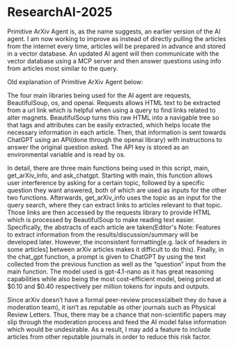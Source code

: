 # ResearchAI-2025


Primitive ArXiv Agent is, as the name suggests, an earlier version of the AI agent. I am now working to improve as instead of directly pulling the articles from the internet every time, articles will be prepared in advance and stored in a vector database. An updated AI agent will then communicate with the vector database using a MCP server and then answer questions using info from articles most similar to the query. 

Old explanation of Primitive ArXiv Agent below:

The four main libraries being used for the AI agent are requests, BeautifulSoup, os, and openai. Requests allows HTML text to be extracted from a url link which is helpful when using a query to find links related to alter magnets. BeautifulSoup turns this raw HTML into a navigable tree so that tags and attributes can be easily extracted, which helps locate the necessary information in each article. Then, that information is sent towards ChatGPT using an API(done through the openai library) with instructions to answer the original question asked. The API key is stored as an environmental variable and is read by os. 

In detail, there are three main functions being used in this script, main, get_arXiv_info, and ask_chatgpt. Starting with main, this function allows user interference by asking for a certain topic, followed by a specific question they want answered, both of which are used as inputs for the other two functions. Afterwards, get_arXiv_info uses the topic as an input for the query search, where they can extract links to articles relevant to that topic. Those links are then accessed by the requests library to provide HTML which is processed by BeautifulSoup to make reading text easier. Specifically, the abstracts of each article are taken(Editor's Note: Features to extract information from the results/discussion/summary will be developed later. However, the inconsistent formatting[e.g. lack of headers in some articles] between arXiv articles makes it difficult to do this). Finally, in the chat_gpt function, a prompt is given to ChatGPT by using the text collected from the previous function as well as the “question” input from the main function. The model used is gpt-4.1-nano as it has great reasoning capabilities while also being the most cost-efficient model, being priced at $0.10 and $0.40 respectively per million tokens for inputs and outputs.

Since arXiv doesn’t have a formal peer-review process(albeit they do have a moderation team), it isn’t as reputable as other journals such as Physical Review Letters. Thus, there may be a chance that non-scientific papers may slip through the moderation process and feed the AI model false information which would be undesirable. As a result, I may add a feature to include articles from other reputable journals in order to reduce this risk factor.
